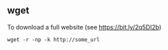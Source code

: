 ## wget

To download a full website (see <https://bit.ly/2q5DI2b>)

```
wget -r -np -k http://some_url
```
